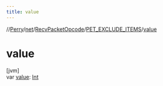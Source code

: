 ```yaml
---
title: value
---
```

//[Perry](../../../../index.html)/[net](../../index.html)/[RecvPacketOpcode](../index.html)/[PET_EXCLUDE_ITEMS](index.html)/[value](value.html)



# value



[jvm]\
var [value](value.html): [Int](https://kotlinlang.org/api/latest/jvm/stdlib/kotlin/-int/index.html)




